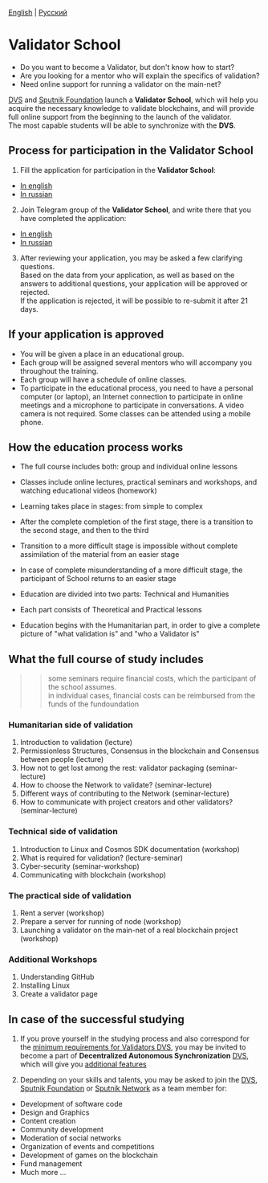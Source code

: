 [English](https://github.com/Distributed-Validators-Synctems/Validator-School/blob/main/README.md) | [Русский](https://github.com/Distributed-Validators-Synctems/Validator-School/blob/main/README_RUS.md) <br />

# Validator School

- Do you want to become a Validator, but don't know how to start?
- Are you looking for a mentor who will explain the specifics of validation?
- Need online support for running a validator on the main-net?

[DVS](https://github.com/Distributed-Validators-Synctems/Self-Identity) and [Sputnik Foundation](https://github.com/Sputnik-Foundation/About-Sputnik-Foundation) launch a **Validator School**, which will help you acquire the necessary knowledge to validate blockchains, and will provide full online support from the beginning to the launch of the validator. <br />
The most capable students will be able to synchronize with the **DVS**. <br />

## Process for participation in the Validator School

1. Fill the application for participation in the **Validator School**:
- [In english](https://forms.gle/8J8yTjv4DndYQXnMA)
- [In russian](https://forms.gle/NHUdTsTPzMBoS5E4A)

2. Join Telegram group of the **Validator School**, and write there that you have completed the application:
- [In english](https://t.me/joinchat/hP6xVEGmwkU1NmVi)
- [In russian](https://t.me/joinchat/GPwaOPPzQA04MzNi)

3. After reviewing your application, you may be asked a few clarifying questions. <br />
Based on the data from your application, as well as based on the answers to additional questions, your application will be approved or rejected. <br />
If the application is rejected, it will be possible to re-submit it after 21 days. <br />

## If your application is approved

- You will be given a place in an educational group.
- Each group will be assigned several mentors who will accompany you throughout the training.
- Each group will have a schedule of online classes.
- To participate in the educational process, you need to have a personal computer (or laptop), an Internet connection to participate in online meetings and a microphone to participate in conversations. A video camera is not required. Some classes can be attended using a mobile phone.

## How the education process works

- The full course includes both: group and individual online lessons
- Classes include online lectures, practical seminars and workshops, and watching educational videos (homework)
- Learning takes place in stages: from simple to complex
- After the complete completion of the first stage, there is a transition to the second stage, and then to the third
- Transition to a more difficult stage is impossible without complete assimilation of the material from an easier stage
- In case of complete misunderstanding of a more difficult stage, the participant of School returns to an easier stage

- Education are divided into two parts: Technical and Humanities
- Each part consists of Theoretical and Practical lessons
- Education begins with the Humanitarian part, in order to give a complete picture of "what validation is" and "who a Validator is"

## What the full course of study includes

>> some seminars require financial costs, which the participant of the school assumes. <br />
>> in individual cases, financial costs can be reimbursed from the funds of the fundoundation <br />

### Humanitarian side of validation
1. Introduction to validation (lecture)
2. Permissionless Structures, Consensus in the blockchain and Consensus between people (lecture)
3. How not to get lost among the rest: validator packaging (seminar-lecture)
4. How to choose the Network to validate? (seminar-lecture)
5. Different ways of contributing to the Network (seminar-lecture)
6. How to communicate with project creators and other validators? (seminar-lecture)

### Technical side of validation
1. Introduction to Linux and Cosmos SDK documentation (workshop)
2. What is required for validation? (lecture-seminar)
3. Cyber-security (seminar-workshop)
4. Communicating with blockchain (workshop)

### The practical side of validation
1. Rent a server (workshop)
2. Prepare a server for running of node (workshop)
3. Launching a validator on the main-net of a real blockchain project (workshop)

### Additional Workshops
1. Understanding GitHub
2. Installing Linux
3. Create a validator page

## In case of the successful studying

1. If you prove yourself in the studying process and also correspond for the [minimum requirements for Validators DVS](https://github.com/Distributed-Validators-Synctems/Synchronize-with-DVS), you may be invited to become a part of **Decentralized Autonomous Synchronization** [DVS](https://github.com/Distributed-Validators-Synctems/Self-Identity), which will give you [additional features](https://github.com/Distributed-Validators-Synctems/Synchronize-with-DVS)

2. Depending on your skills and talents, you may be asked to join the [DVS](https://github.com/Distributed-Validators-Synctems/Self-Identity), [Sputnik Foundation](https://github.com/Sputnik-Foundation/About-Sputnik-Foundation) or [Sputnik Network](https://github.com/SputnikNetwork/All-about-Sputnik) as a team member for:
- Development of software code
- Design and Graphics
- Content creation
- Community development
- Moderation of social networks
- Organization of events and competitions
- Development of games on the blockchain
- Fund management
- Much more ...
